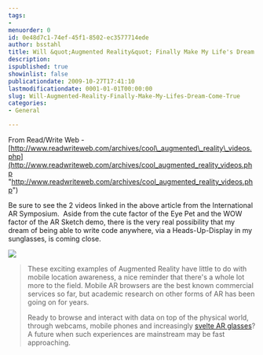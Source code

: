 ```yaml
---
tags:
- 
menuorder: 0
id: 0e48d7c1-74ef-45f1-8502-ec3577714ede
author: bsstahl
title: Will &quot;Augmented Reality&quot; Finally Make My Life's Dream Come True?
description: 
ispublished: true
showinlist: false
publicationdate: 2009-10-27T17:41:10
lastmodificationdate: 0001-01-01T00:00:00
slug: Will-Augmented-Reality-Finally-Make-My-Lifes-Dream-Come-True
categories:
- General

---
```


From Read/Write Web - [http://www.readwriteweb.com/archives/cool\_augmented\_reality\_videos.php](http://www.readwriteweb.com/archives/cool_augmented_reality_videos.php "http://www.readwriteweb.com/archives/cool_augmented_reality_videos.php")



Be sure to see the 2 videos linked in the above article from the International AR Symposium.  Aside from the cute factor of the Eye Pet and the WOW factor of the AR Sketch demo, there is the very real possibility that my dream of being able to write code anywhere, via a Heads-Up-Display in my sunglasses, is coming close.



![](http://www.readwriteweb.com/images/wrap310.jpg)




> These exciting examples of Augmented Reality have little to do with mobile location awareness, a nice reminder that there's a whole lot more to the field. Mobile AR browsers are the best known commercial services so far, but academic research on other forms of AR has been going on for years.
> 
> Ready to browse and interact with data on top of the physical world, through webcams, mobile phones and increasingly [svelte AR glasses](http://www.vuzix.com/iwear/products_wrap310.html)? A future when such experiences are mainstream may be fast approaching.


